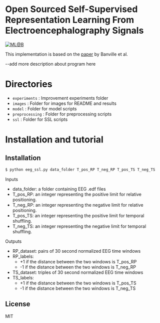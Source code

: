 # Open Sourced Self-Supervised Representation Learning From Electroencephalography Signals

[![ML@B](https://github.com/rhotter/eeg-ssl/blob/master/images/mlab_logo.png)](https://ml.berkeley.edu)

This implementation is based on the [paper](https://arxiv.org/pdf/1911.05419.pdf) by Banville et al.

--add more description about program here
# Directories
* `experiments` : Improvement experiments folder
* `images` : Folder for images for README and results
* `model` : Folder for model scripts
* `preprocessing` : Folder for preprocessing scripts
* `ssl` : Folder for SSL scripts

# Installation and tutorial


## Installation
```sh
$ python eeg_ssl.py data_folder T_pos_RP T_neg_RP T_pos_TS T_neg_TS
```
Inputs
- data_folder: a folder containing EEG .edf files
- T_pos_RP: an integer representing the positive limit for relative positioning.
- T_neg_RP: an integer representing the negative limit for relative positioning.
- T_pos_TS: an integer representing the positive limit for temporal shuffling.
- T_neg_TS: an integer representing the negative limit for temporal shuffling.

Outputs
- RP_dataset: pairs of 30 second normalized EEG time windows
- RP_labels: 
  - +1 if the distance between the two windows is T_pos_RP
  - -1 if the distance between the two windows is T_neg_RP
- TS_dataset:  triples of 30 second normalized EEG time windows
- TS_labels:
  - +1 if the distance between the two windows is T_pos_TS
  - -1 if the distance between the two windows is T_neg_TS



License
----

MIT
